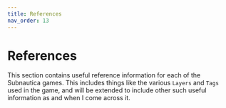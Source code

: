 ```yaml
---
title: References
nav_order: 13
---
```


# References

This section contains useful reference information for each of the Subnautica games. This includes things like the various `Layers` and `Tags` used in the game, and will be extended to include other such useful information as and when I come across it.